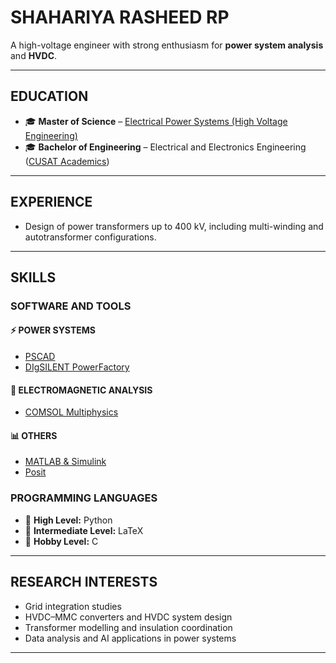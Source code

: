 # SHAHARIYA RASHEED RP

A high-voltage engineer with strong enthusiasm for **power system analysis** and **HVDC**.

---

## EDUCATION

- 🎓 **Master of Science** – [Electrical Power Systems (High Voltage Engineering)](https://www.en.aau.dk/education/master/energy-engineering/electrical-power-systems-high-voltage-engineering)  
- 🎓 **Bachelor of Engineering** – Electrical and Electronics Engineering ([CUSAT Academics](https://www.cusat.ac.in/academics.php))  

---

## EXPERIENCE

- Design of power transformers up to 400 kV, including multi-winding and autotransformer configurations.

---

## SKILLS

### SOFTWARE AND TOOLS

#### ⚡ POWER SYSTEMS
- [PSCAD](https://www.pscad.com/)  
- [DIgSILENT PowerFactory](https://www.digsilent.de/en/powerfactory.html)  

#### 🧲 ELECTROMAGNETIC ANALYSIS
- [COMSOL Multiphysics](https://www.comsol.com)  

#### 📊 OTHERS
- [MATLAB & Simulink](https://www.mathworks.com/)  
- [Posit](https://posit.co)  


### PROGRAMMING LANGUAGES

- 🥇 **High Level:** Python  
- 🥈 **Intermediate Level:** LaTeX  
- 🥉 **Hobby Level:** C  


---

## RESEARCH INTERESTS

- Grid integration studies  
- HVDC–MMC converters and HVDC system design  
- Transformer modelling and insulation coordination  
- Data analysis and AI applications in power systems  

---

